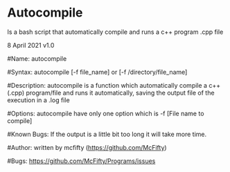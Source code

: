 # Autocompile
Is a bash script that automatically compile and runs a c++ program .cpp file

8 April 2021 v1.0

#Name:
autocompile 

#Syntax:
autocompile [-f file_name] or [-f /directory/file_name]

#Description:
autocompile is a function which automatically compile a c++ (.cpp) program/file and runs it automatically, saving the output file of the execution in a .log file

#Options:
autocompile have only one option which is -f [File name to compile]

#Known Bugs:
If the output is a little bit too long it will take more time.

#Author:
written by mcfifty (https://github.com/McFifty)

#Bugs:
https://github.com/McFifty/Programs/issues 
